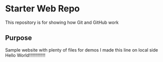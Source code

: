 # Starter Web Repo

This repository is for showing how Git and GitHub work

## Purpose

Sample website with plenty of files for demos
I made this line on local side
Hello World!!!!!!!!!!!!!